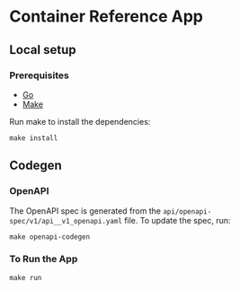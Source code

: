 # Container Reference App

## Local setup


### Prerequisites

- [Go](https://golang.org/doc/install)
- [Make](https://www.gnu.org/software/make/)

Run make to install the dependencies:

```
make install
```

## Codegen 

### OpenAPI

The OpenAPI spec is generated from the `api/openapi-spec/v1/api__v1_openapi.yaml` file. To update the spec, run:

```
make openapi-codegen
```

### To Run the App

```
make run
```
